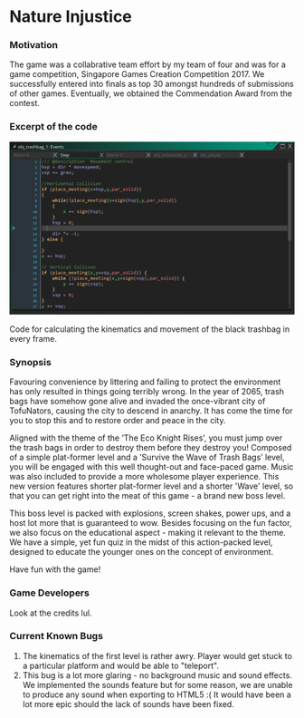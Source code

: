 # Nature Injustice

### Motivation

The game was a collabrative team effort by my team of four and was for a game competition, Singapore Games Creation Competition 2017. We successfully entered into finals as top 30 amongst hundreds of submissions of other games. Eventually, we obtained the Commendation Award from the contest.

### Excerpt of the code

![alt text](https://raw.githubusercontent.com/btjm123/btjm123.github.io/master/forgithub.png)

Code for calculating the kinematics and movement of the black trashbag in every frame. 

### Synopsis

Favouring convenience by littering and failing to protect the environment has only resulted in things going terribly wrong. In the year of 2065, trash bags have somehow gone alive and invaded the once-vibrant city of TofuNators, causing the city to descend in anarchy. It has come the time for you to stop this and to restore order and peace in the city.

Aligned with the theme of the ’The Eco Knight Rises’, you must jump over the trash bags in order to destroy them before they destroy you! Composed of a simple plat-former level and a ’Survive the Wave of Trash Bags’ level, you will be engaged with this well thought-out and face-paced game. Music was also included to provide a more wholesome player experience. This new version features shorter plat-former level and a shorter 'Wave' level, so that you can get right into the meat of this game - a brand new boss level.

This boss level is packed with explosions, screen shakes, power ups, and a host lot more that is guaranteed to wow. Besides focusing on the fun factor, we also focus on the educational aspect - making it relevant to the theme. We have a simple, yet fun quiz in the midst of this action-packed level, designed to educate the younger ones on the concept of environment.

Have fun with the game!

### Game Developers

Look at the credits lul.

### Current Known Bugs

1. The kinematics of the first level is rather awry. Player would get stuck to a particular platform and would be able to "teleport".
2. This bug is a lot more glaring - no background music and sound effects. We implemented the sounds feature but for some reason, we are unable to produce any sound when exporting to HTML5 :( It would have been a lot more epic should the lack of sounds have been fixed.

